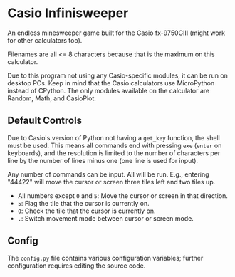 # Casio Infinisweeper

An endless minesweeper game built for the Casio fx-9750GIII (might work for other calculators too).

Filenames are all <= 8 characters because that is the maximum on this calculator.

Due to this program not using any Casio-specific modules, it can be run on desktop
PCs. Keep in mind that the Casio calculators use MicroPython instead of CPython.
The only modules available on the calculator are Random, Math, and CasioPlot.

## Default Controls

Due to Casio's version of Python not having a `get_key` function, the shell
must be used. This means all commands end with pressing `exe` (`enter` on keyboards),
and the resolution is limited to the number of characters per line by the number of
lines minus one (one line is used for input).

Any number of commands can be input. All will be run. E.g., entering "44422"
will move the cursor or screen three tiles left and two tiles up.

- All numbers except `0` and `5`: Move the cursor or screen in that direction.
- `5`: Flag the tile that the cursor is currently on.
- `0`: Check the tile that the cursor is currently on.
- `.`: Switch movement mode between cursor or screen mode.

## Config

The `config.py` file contains various configuration variables; further configuration
requires editing the source code.
